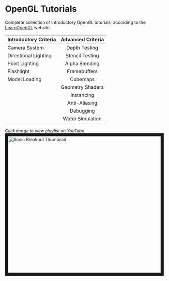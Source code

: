 # OpenGL Tutorials
Complete collection of introductory OpenGL tutorials, according to the [LearnOpenGL](https://learnopengl.com/) website.

| Introductory Criteria | Advanced Criteria |
| --------------------- |:-----------------:|
| Camera System         | Depth Testing     |
| Directional Lighting  | Stencil Testing   |
| Point Lighting        | Alpha Blending    |
| Flashlight            | Framebuffers      |
| Model Loading         | Cubemaps          |
|                       | Geometry Shaders  |
|                       | Instancing        |
|                       | Anti-Aliasing     |
|                       | Debugging         |
|                       | Water Simulation  |

*Click image to view playlist on YouTube*
<a href="https://www.youtube.com/playlist?list=PLn_BYD1M0NFQmf54lreTN8rBPfGNCQ4nC" target="_blank">
        <img src="https://i.imgur.com/HD5ueVd.jpeg" alt="Sonic Breakout Thumbnail" width="800" height="450" border="10" />
</a>
